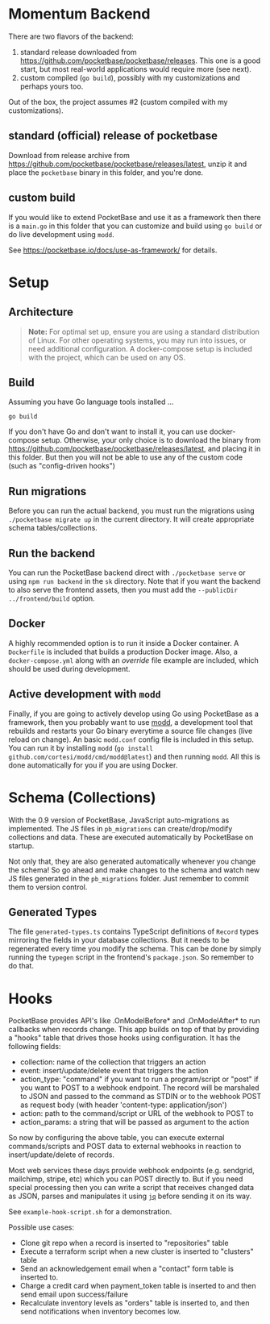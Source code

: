 # Momentum Backend

There are two flavors of the backend:

1. standard release downloaded from https://github.com/pocketbase/pocketbase/releases. This one is a good start, but most real-world applications would require more (see next).
2. custom compiled (`go build`), possibly with my customizations and perhaps yours too.

Out of the box, the project assumes #2 (custom compiled with my customizations).

## standard (official) release of pocketbase

Download from release archive from https://github.com/pocketbase/pocketbase/releases/latest, unzip it and place the `pocketbase` binary in this folder, and you're done.

## custom build

If you would like to extend PocketBase and use it as a framework then there is a `main.go` in this folder that you can customize and build using `go build` or do live development using `modd`.

See https://pocketbase.io/docs/use-as-framework/ for details.

# Setup

## Architecture

> **Note:** For optimal set up, ensure you are using a standard distribution of Linux. For other operating systems, you may run into issues, or need additional configuration.
> A docker-compose setup is included with the project, which can be used on any OS.

## Build

Assuming you have Go language tools installed ...

`go build`

If you don't have Go and don't want to install it, you can use docker-compose setup. Otherwise, your only choice is to download the binary from https://github.com/pocketbase/pocketbase/releases/latest, and placing it in this folder. But then you will not be able to use any of the custom code (such as "config-driven hooks")

## Run migrations

Before you can run the actual backend, you must run the migrations using `./pocketbase migrate up` in the current directory. It will create appropriate schema tables/collections.

## Run the backend

You can run the PocketBase backend direct with `./pocketbase serve` or using `npm run backend` in the `sk` directory. Note that if you want the backend to also serve the frontend assets, then you must add the `--publicDir ../frontend/build` option.

## Docker

A highly recommended option is to run it inside a Docker container. A `Dockerfile` is included that builds a production Docker image. Also, a `docker-compose.yml` along with an _override_ file example are included, which should be used during development.

## Active development with `modd`

Finally, if you are going to actively develop using Go using PocketBase as a framework, then you probably want to use [modd](https://github.com/cortesi/modd), a development tool that rebuilds and restarts your Go binary everytime a source file changes (live reload on change). An basic `modd.conf` config file is included in this setup. You can run it by installing `modd` (`go install github.com/cortesi/modd/cmd/modd@latest`) and then running `modd`. All this is done automatically for you if you are using Docker.

# Schema (Collections)

With the 0.9 version of PocketBase, JavaScript auto-migrations as implemented. The JS files in `pb_migrations` can create/drop/modify collections and data. These are executed automatically by PocketBase on startup.

Not only that, they are also generated automatically whenever you change the schema! So go ahead and make changes to the schema and watch new JS files generated in the `pb_migrations` folder. Just remember to commit them to version control.

## Generated Types

The file `generated-types.ts` contains TypeScript definitions of `Record` types mirroring the fields in your database collections. But it needs to be regenerated every time you modify the schema. This can be done by simply running the `typegen` script in the frontend's `package.json`. So remember to do that.

# Hooks

PocketBase provides API's like .OnModelBefore* and .OnModelAfter* to run
callbacks when records change. This app builds on top of that by providing
a "hooks" table that drives those hooks using configuration. It has the
following fields:

- collection: name of the collection that triggers an action
- event: insert/update/delete event that triggers the action
- action_type: "command" if you want to run a program/script or "post" if
  you want to POST to a webhook endpoint. The record will be marshaled to
  JSON and passed to the command as STDIN or to the webhook POST as
  request body (with header 'content-type: application/json')
- action: path to the command/script or URL of the webhook to POST to
- action_params: a string that will be passed as argument to the action

So now by configuring the above table, you can execute external commands/scripts
and POST data to external webhooks in reaction to insert/update/delete of
records.

Most web services these days provide webhook endpoints (e.g. sendgrid, mailchimp, stripe, etc) which you can POST directly to. But if you need special
processing then you can write a script that receives changed data as JSON, parses and manipulates it using [`jq`](https://github.com/stedolan/jq) before
sending it on its way.

See `example-hook-script.sh` for a demonstration.

Possible use cases:

- Clone git repo when a record is inserted to "repositories" table
- Execute a terraform script when a new cluster is inserted to "clusters" table
- Send an acknowledgement email when a "contact" form table is inserted to.
- Charge a credit card when payment_token table is inserted to and then
  send email upon success/failure
- Recalculate inventory levels as "orders" table is inserted to, and then
  send notifications when inventory becomes low.
